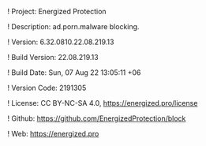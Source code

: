! Project: Energized Protection

! Description: ad.porn.malware blocking.

! Version: 6.32.0810.22.08.219.13

! Build Version: 22.08.219.13

! Build Date: Sun, 07 Aug 22 13:05:11 +06

! Version Code: 2191305

! License: CC BY-NC-SA 4.0, https://energized.pro/license

! Github: https://github.com/EnergizedProtection/block

! Web: https://energized.pro
